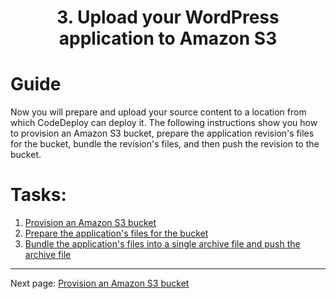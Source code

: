# <center>3. Upload your WordPress application to Amazon S3</center>

# Guide
Now you will prepare and upload your source content to a location from which CodeDeploy can deploy it. The following instructions show you how to provision an Amazon S3 bucket, prepare the application revision's files for the bucket, bundle the revision's files, and then push the revision to the bucket.

# Tasks:
1. [Provision an Amazon S3 bucket](WordPress-3-1.md)
2. [Prepare the application's files for the bucket](WordPress-3-2.md)
3. [Bundle the application's files into a single archive file and push the archive file](WordPress-3-3.md)

***


Next page: [Provision an Amazon S3 bucket](WordPress-3-1.md)